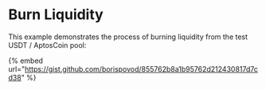 # Burn Liquidity

This example demonstrates the process of burning liquidity from the test USDT / AptosCoin pool:

{% embed url="https://gist.github.com/borispovod/855762b8a1b95762d212430817d7cd38" %}
